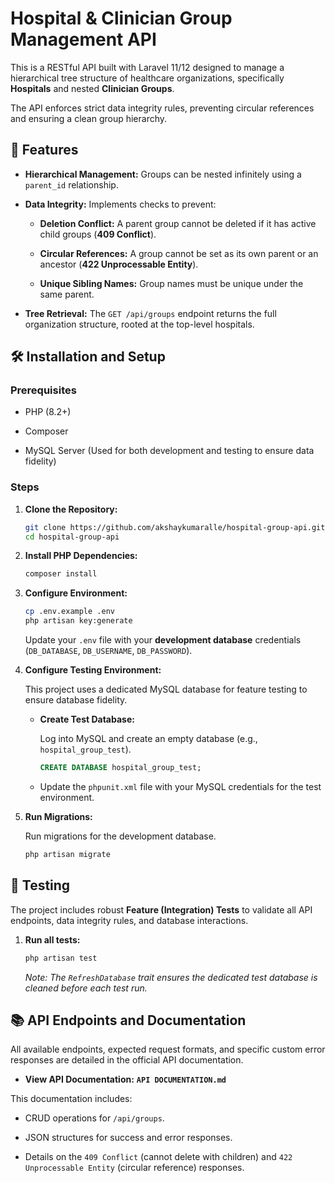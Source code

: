 # Hospital & Clinician Group Management API

This is a RESTful API built with Laravel 11/12 designed to manage a hierarchical tree structure of healthcare organizations, specifically **Hospitals** and nested **Clinician Groups**.

The API enforces strict data integrity rules, preventing circular references and ensuring a clean group hierarchy.

## 🚀 Features

* **Hierarchical Management:** Groups can be nested infinitely using a `parent_id` relationship.

* **Data Integrity:** Implements checks to prevent:

  * **Deletion Conflict:** A parent group cannot be deleted if it has active child groups (**409 Conflict**).

  * **Circular References:** A group cannot be set as its own parent or an ancestor (**422 Unprocessable Entity**).

  * **Unique Sibling Names:** Group names must be unique under the same parent.

* **Tree Retrieval:** The `GET /api/groups` endpoint returns the full organization structure, rooted at the top-level hospitals.


## 🛠️ Installation and Setup

### Prerequisites

* PHP (8.2+)

* Composer

* MySQL Server (Used for both development and testing to ensure data fidelity)

### Steps

1. **Clone the Repository:**
    ```bash
    git clone https://github.com/akshaykumaralle/hospital-group-api.git
    cd hospital-group-api
    ```


2. **Install PHP Dependencies:**
    ```bash
    composer install
    ```


3. **Configure Environment:**
    ```bash
    cp .env.example .env
    php artisan key:generate
    ```

    Update your `.env` file with your **development database** credentials (`DB_DATABASE`, `DB_USERNAME`, `DB_PASSWORD`).

4. **Configure Testing Environment:**

    This project uses a dedicated MySQL database for feature testing to ensure database fidelity.

   * **Create Test Database:** 

        Log into MySQL and create an empty database (e.g., `hospital_group_test`).

        ```sql
        CREATE DATABASE hospital_group_test;
        ```

   * Update the `phpunit.xml` file with your MySQL credentials for the test environment.

5. **Run Migrations:**

    Run migrations for the development database.
    ```bash
    php artisan migrate
    ```


## 🧪 Testing

The project includes robust **Feature (Integration) Tests** to validate all API endpoints, data integrity rules, and database interactions.

1. **Run all tests:**
    ```bash
    php artisan test
    ```


    *Note: The `RefreshDatabase` trait ensures the dedicated test database is cleaned before each test run.*

## 📚 API Endpoints and Documentation

All available endpoints, expected request formats, and specific custom error responses are detailed in the official API documentation.

* **View API Documentation:** **`API DOCUMENTATION.md`**

This documentation includes:

* CRUD operations for `/api/groups`.

* JSON structures for success and error responses.

* Details on the `409 Conflict` (cannot delete with children) and `422 Unprocessable Entity` (circular reference) responses.